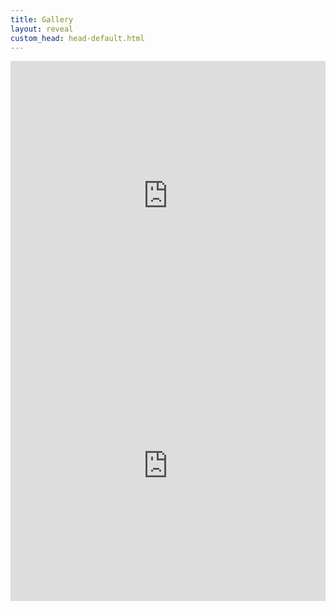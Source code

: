 ```yaml
---
title: Gallery
layout: reveal
custom_head: head-default.html
---
```

<section data-background-image="assets/images/AC76-0492.1.jpeg" data-background-opacity="0.3" data-state=nmort>
<style>.nmort header:after { content: "Worlds of Sound — Nicholas Mortimer ft. Dan Scott"; }</style>
    <iframe width="100%" height="432" src="https://www.youtube.com/embed/S0ZR8hxN0Ec?si=KIGV8leAe_kUtN9w&amp;controls=1" title="YouTube video player" frameborder="0" allow="accelerometer; autoplay; clipboard-write; encrypted-media; gyroscope; picture-in-picture; web-share" allowfullscreen></iframe>
    <aside class="notes">
    </aside>
</section>
<section data-background-image="assets/images/AC76-0492.1.jpeg" data-background-opacity="0.3" data-state=jpop>
<style>.jpop header:after { content: "Imagining Outer Space & The Found Fantastic — Jospeh Popper"; }</style>
    <iframe width="100%" height="432" src="https://www.youtube.com/embed/uNGWmpdGWLE?si=shLm0YIWEW63uDBH&amp;controls=1" title="YouTube video player" frameborder="0" allow="accelerometer; autoplay; clipboard-write; encrypted-media; gyroscope; picture-in-picture; web-share" allowfullscreen></iframe>
    <aside class="notes">
    </aside>
</section>